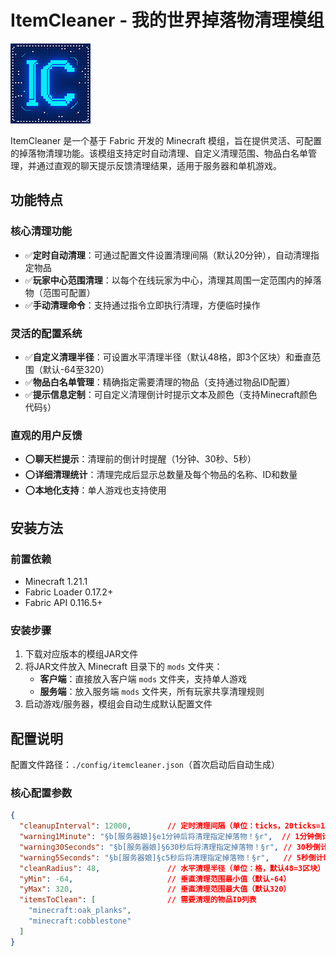 # ItemCleaner - 我的世界掉落物清理模组

![ItemCleaner Logo](src/main/resources/assets/itemcleaner/icon.png)

ItemCleaner 是一个基于 Fabric 开发的 Minecraft 模组，旨在提供灵活、可配置的掉落物清理功能。该模组支持定时自动清理、自定义清理范围、物品白名单管理，并通过直观的聊天提示反馈清理结果，适用于服务器和单机游戏。


## 功能特点

### 核心清理功能
- ✅**定时自动清理**：可通过配置文件设置清理间隔（默认20分钟），自动清理指定物品
- ✅**玩家中心范围清理**：以每个在线玩家为中心，清理其周围一定范围内的掉落物（范围可配置）
- ✅**手动清理命令**：支持通过指令立即执行清理，方便临时操作

### 灵活的配置系统
- ✅**自定义清理半径**：可设置水平清理半径（默认48格，即3个区块）和垂直范围（默认-64至320）
- ✅**物品白名单管理**：精确指定需要清理的物品（支持通过物品ID配置）
- ✅**提示信息定制**：可自定义清理倒计时提示文本及颜色（支持Minecraft颜色代码`§`）

### 直观的用户反馈
- ⭕️**聊天栏提示**：清理前的倒计时提醒（1分钟、30秒、5秒）
- ⭕️**详细清理统计**：清理完成后显示总数量及每个物品的名称、ID和数量
- ⭕️**本地化支持**：单人游戏也支持使用


## 安装方法

### 前置依赖
- Minecraft 1.21.1
- Fabric Loader 0.17.2+
- Fabric API 0.116.5+

### 安装步骤
1. 下载对应版本的模组JAR文件
2. 将JAR文件放入 Minecraft 目录下的 `mods` 文件夹：
    - **客户端**：直接放入客户端 `mods` 文件夹，支持单人游戏
    - **服务端**：放入服务端 `mods` 文件夹，所有玩家共享清理规则
3. 启动游戏/服务器，模组会自动生成默认配置文件


## 配置说明

配置文件路径：`./config/itemcleaner.json`（首次启动后自动生成）

### 核心配置参数
```json
{
  "cleanupInterval": 12000,        // 定时清理间隔（单位：ticks，20ticks=1秒，默认12000=10分钟）
  "warning1Minute": "§b[服务器娘]§e1分钟后将清理指定掉落物！§r",  // 1分钟倒计时提示
  "warning30Seconds": "§b[服务器娘]§630秒后将清理指定掉落物！§r", // 30秒倒计时提示
  "warning5Seconds": "§b[服务器娘]§c5秒后将清理指定掉落物！§r",   // 5秒倒计时提示
  "cleanRadius": 48,               // 水平清理半径（单位：格，默认48=3区块）
  "yMin": -64,                     // 垂直清理范围最小值（默认-64）
  "yMax": 320,                     // 垂直清理范围最大值（默认320）
  "itemsToClean": [                // 需要清理的物品ID列表
    "minecraft:oak_planks",
    "minecraft:cobblestone"
  ]
}